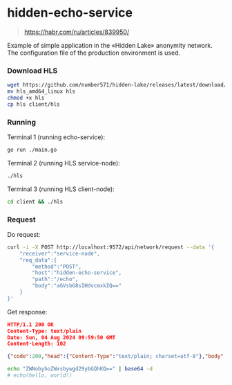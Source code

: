# hidden-echo-service
> https://habr.com/ru/articles/839950/

Example of simple application in the «Hidden Lake» anonymity network. The configuration file of the production environment is used. 

### Download HLS

```bash
wget https://github.com/number571/hidden-lake/releases/latest/download/hls_amd64_linux
mv hls_amd64_linux hls
chmod +x hls
cp hls client/hls
```

### Running

Terminal 1 (running echo-service):
```bash
go run ./main.go
```

Terminal 2 (running HLS service-node):
```bash
./hls
```

Terminal 3 (running HLS client-node):
```bash
cd client && ./hls
```

### Request

Do request:
```bash
curl -i -X POST http://localhost:9572/api/network/request --data '{
    "receiver":"service-node",
    "req_data":{
        "method":"POST",
        "host":"hidden-echo-service",
        "path":"/echo",
        "body":"aGVsbG8sIHdvcmxkIQ=="
    }
}'
```

Get response:
```json
HTTP/1.1 200 OK
Content-Type: text/plain
Date: Sun, 04 Aug 2024 09:59:50 GMT
Content-Length: 102

{"code":200,"head":{"Content-Type":"text/plain; charset=utf-8"},"body":"ZWNobyhoZWxsbywgd29ybGQhKQ=="}
```

```bash
echo "ZWNobyhoZWxsbywgd29ybGQhKQ==" | base64 -d
# echo(hello, world!)
```
